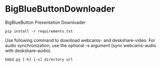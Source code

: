 # BigBlueButtonDownloader
BigBlueButton Presentation Downloader


```
pip install -r requirements.txt
```

Use following command to download webcams- and deskshare-video. 
For audio synchronization, use the optional -s argument (sync webcams-audio with deskshare-audio). 
```
bbbd.py [-h] [-s] directory url
```
